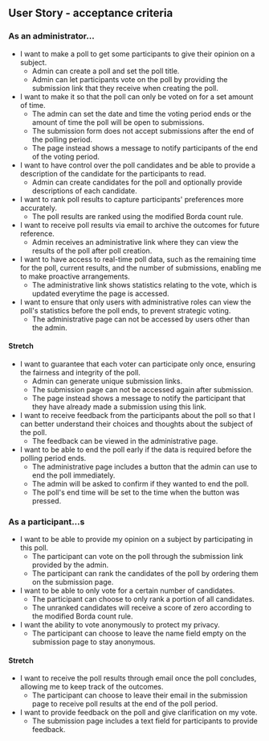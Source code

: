 ## User Story - acceptance criteria

### As an administrator...
- I want to make a poll to get some participants to give their opinion on a subject.
  * Admin can create a poll and set the poll title.
  * Admin can let participants vote on the poll by providing the submission link that they receive when creating the poll.
- I want to make it so that the poll can only be voted on for a set amount of time.
  * The admin can set the date and time the voting period ends or the amount of time the poll will be open to submissions.
  * The submission form does not accept submissions after the end of the polling period.
  * The page instead shows a message to notify participants of the end of the voting period.
- I want to have control over the poll candidates and be able to provide a description of the candidate for the participants to read.
  * Admin can create candidates for the poll and optionally provide descriptions of each candidate.
- I want to rank poll results to capture participants' preferences more accurately.
  * The poll results are ranked using the modified Borda count rule.
- I want to receive poll results via email to archive the outcomes for future reference.
  * Admin receives an administrative link where they can view the results of the poll after poll creation.
- I want to have access to real-time poll data, such as the remaining time for the poll, current results, and the number of submissions, enabling me to make proactive arrangements.
  * The administrative link shows statistics relating to the vote, which is updated everytime the page is accessed. 
- I want to ensure that only users with administrative roles can view the poll's statistics before the poll ends, to prevent strategic voting.
  * The administrative page can not be accessed by users other than the admin.
#### Stretch
- I want to guarantee that each voter can participate only once, ensuring the fairness and integrity of the poll.
  * Admin can generate unique submission links.
  * The submission page can not be accessed again after submission.
  * The page instead shows a message to notify the participant that they have already made a submission using this link.
- I want to receive feedback from the participants about the poll so that I can better understand their choices and thoughts about the subject of the poll.
  * The feedback can be viewed in the administrative page.
- I want to be able to end the poll early if the data is required before the polling period ends.
  * The administrative page includes a button that the admin can use to end the poll immediately.
  * The admin will be asked to confirm if they wanted to end the poll.
  * The poll's end time will be set to the time when the button was pressed.
### As a participant...s
- I want to be able to provide my opinion on a subject by participating in this poll.
  * The participant can vote on the poll through the submission link provided by the admin.
  * The participant can rank the candidates of the poll by ordering them on the submission page.
- I want to be able to only vote for a certain number of candidates.
  * The participant can choose to only rank a portion of all candidates.
  * The unranked candidates will receive a score of zero according to the modified Borda count rule.
- I want the ability to vote anonymously to protect my privacy.
  * The participant can choose to leave the name field empty on the submission page to stay anonymous.
#### Stretch
- I want to receive the poll results through email once the poll concludes, allowing me to keep track of the outcomes.
  * The participant can choose to leave their email in the submission page to receive poll results at the end of the poll period.
- I want to provide feedback on the poll and give clarification on my vote.
  * The submission page includes a text field for participants to provide feedback.
